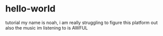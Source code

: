 # hello-world
tutorial
my name is noah, i am really struggling to figure this platform out
also the music im listening to is AWFUL
